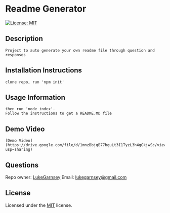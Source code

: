 # Readme Generator
[![License: MIT](https://img.shields.io/badge/License-MIT-yellow.svg)](https://opensource.org/licenses/MIT)
## Description  
    Project to auto generate your own readme file through question and responses
## Installation Instructions  
    clone repo, run 'npm init'
## Usage Information  
    then run 'node index'. 
    Follow the instructions to get a README.MD file

## Demo Video
    [Demo Video](https://drive.google.com/file/d/1mnzBbjqB77bguLt3I1TyzL3h4gGkjwSc/view?usp=sharing)
    

## Questions
Repo owner: [LukeGarnsey](https://github.com/LukeGarnsey)
Email: lukegarnsey@gmail.com
    
## License
Licensed under the [MIT](((https://opensource.org/licenses/MIT))) license.
